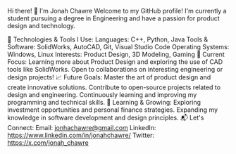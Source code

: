 Hi there! 👋 I'm Jonah Chawre
Welcome to my GitHub profile! I'm currently a student pursuing a degree in Engineering and have a passion for product design and technology.

🔧 Technologies & Tools I Use:
Languages: C++, Python, Java
Tools & Software: SolidWorks, AutoCAD, Git, Visual Studio Code
Operating Systems: Windows, Linux
Interests: Product Design, 3D Modeling, Gaming
🚀 Current Focus:
Learning more about Product Design and exploring the use of CAD tools like SolidWorks.
Open to collaborations on interesting engineering or design projects!
📈 Future Goals:
Master the art of product design and create innovative solutions.
Contribute to open-source projects related to design and engineering.
Continuously learning and improving my programming and technical skills.
🌱 Learning & Growing:
Exploring investment opportunities and personal finance strategies.
Expanding my knowledge in software development and design principles.
📬 Let's Connect:
Email: jonhachawre@gmail.com
LinkedIn: https://www.linkedin.com/in/jonahchawre/
Twitter: https://x.com/jonah_chawre
